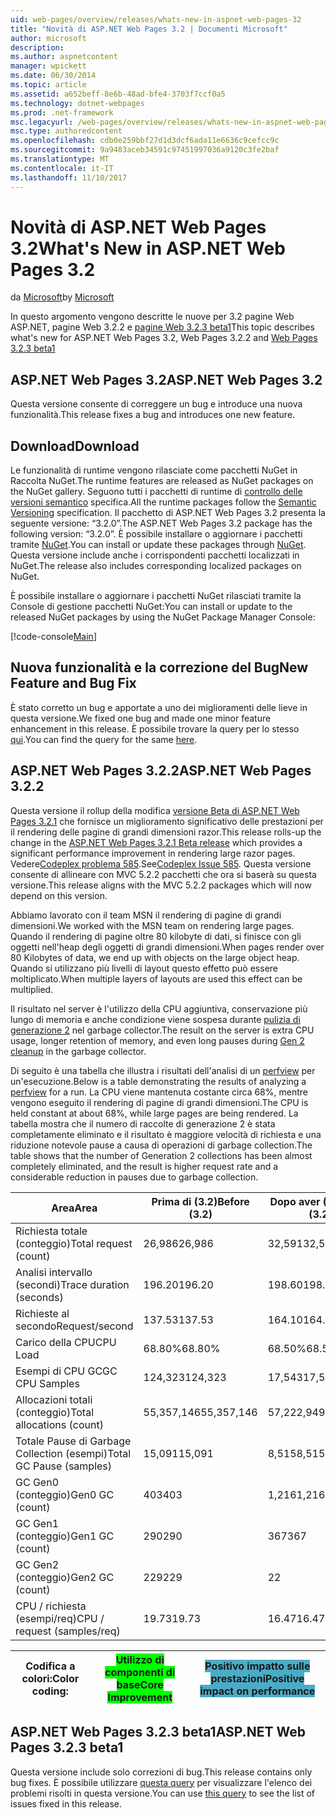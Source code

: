 ```yaml
---
uid: web-pages/overview/releases/whats-new-in-aspnet-web-pages-32
title: "Novità di ASP.NET Web Pages 3.2 | Documenti Microsoft"
author: microsoft
description: 
ms.author: aspnetcontent
manager: wpickett
ms.date: 06/30/2014
ms.topic: article
ms.assetid: a652beff-8e6b-48ad-bfe4-3703f7ccf0a5
ms.technology: dotnet-webpages
ms.prod: .net-framework
msc.legacyurl: /web-pages/overview/releases/whats-new-in-aspnet-web-pages-32
msc.type: authoredcontent
ms.openlocfilehash: cdb0e259bbf27d1d3dcf6ada11e6636c9cefcc9c
ms.sourcegitcommit: 9a9483aceb34591c97451997036a9120c3fe2baf
ms.translationtype: MT
ms.contentlocale: it-IT
ms.lasthandoff: 11/10/2017
---
```

<a name="whats-new-in-aspnet-web-pages-32"></a><span data-ttu-id="ad130-102">Novità di ASP.NET Web Pages 3.2</span><span class="sxs-lookup"><span data-stu-id="ad130-102">What's New in ASP.NET Web Pages 3.2</span></span>
====================
<span data-ttu-id="ad130-103">da [Microsoft](https://github.com/microsoft)</span><span class="sxs-lookup"><span data-stu-id="ad130-103">by [Microsoft](https://github.com/microsoft)</span></span>

<span data-ttu-id="ad130-104">In questo argomento vengono descritte le nuove per 3.2 pagine Web ASP.NET, pagine Web 3.2.2 e [pagine Web 3.2.3 beta1](https://blogs.msdn.com/b/webdev/archive/2014/12/17/asp-net-mvc-5-2-3-web-pages-5-2-3-and-web-api-5-2-3-beta-releases.aspx)</span><span class="sxs-lookup"><span data-stu-id="ad130-104">This topic describes what's new for ASP.NET Web Pages 3.2, Web Pages 3.2.2 and [Web Pages 3.2.3 beta1](https://blogs.msdn.com/b/webdev/archive/2014/12/17/asp-net-mvc-5-2-3-web-pages-5-2-3-and-web-api-5-2-3-beta-releases.aspx)</span></span>

## <a name="aspnet-web-pages-32"></a><span data-ttu-id="ad130-105">ASP.NET Web Pages 3.2</span><span class="sxs-lookup"><span data-stu-id="ad130-105">ASP.NET Web Pages 3.2</span></span>

<span data-ttu-id="ad130-106">Questa versione consente di correggere un bug e introduce una nuova funzionalità.</span><span class="sxs-lookup"><span data-stu-id="ad130-106">This release fixes a bug and introduces one new feature.</span></span>

## <a name="download"></a><span data-ttu-id="ad130-107">Download</span><span class="sxs-lookup"><span data-stu-id="ad130-107">Download</span></span>

<span data-ttu-id="ad130-108">Le funzionalità di runtime vengono rilasciate come pacchetti NuGet in Raccolta NuGet.</span><span class="sxs-lookup"><span data-stu-id="ad130-108">The runtime features are released as NuGet packages on the NuGet gallery.</span></span> <span data-ttu-id="ad130-109">Seguono tutti i pacchetti di runtime di [controllo delle versioni semantico](http://semver.org/) specifica.</span><span class="sxs-lookup"><span data-stu-id="ad130-109">All the runtime packages follow the [Semantic Versioning](http://semver.org/) specification.</span></span> <span data-ttu-id="ad130-110">Il pacchetto di ASP.NET Web Pages 3.2 presenta la seguente versione: &ldquo;3.2.0&rdquo;.</span><span class="sxs-lookup"><span data-stu-id="ad130-110">The ASP.NET Web Pages 3.2 package has the following version: &ldquo;3.2.0&rdquo;.</span></span> <span data-ttu-id="ad130-111">È possibile installare o aggiornare i pacchetti tramite [NuGet](http://www.nuget.org/packages/Microsoft.AspNet.WebPages/).</span><span class="sxs-lookup"><span data-stu-id="ad130-111">You can install or update these packages through [NuGet](http://www.nuget.org/packages/Microsoft.AspNet.WebPages/).</span></span> <span data-ttu-id="ad130-112">Questa versione include anche i corrispondenti pacchetti localizzati in NuGet.</span><span class="sxs-lookup"><span data-stu-id="ad130-112">The release also includes corresponding localized packages on NuGet.</span></span>

<span data-ttu-id="ad130-113">È possibile installare o aggiornare i pacchetti NuGet rilasciati tramite la Console di gestione pacchetti NuGet:</span><span class="sxs-lookup"><span data-stu-id="ad130-113">You can install or update to the released NuGet packages by using the NuGet Package Manager Console:</span></span>

[!code-console[Main](whats-new-in-aspnet-web-pages-32/samples/sample1.cmd)]

## <a name="new-feature-and-bug-fix"></a><span data-ttu-id="ad130-114">Nuova funzionalità e la correzione del Bug</span><span class="sxs-lookup"><span data-stu-id="ad130-114">New Feature and Bug Fix</span></span>

<span data-ttu-id="ad130-115">È stato corretto un bug e apportate a uno dei miglioramenti delle lieve in questa versione.</span><span class="sxs-lookup"><span data-stu-id="ad130-115">We fixed one bug and made one minor feature enhancement in this release.</span></span> <span data-ttu-id="ad130-116">È possibile trovare la query per lo stesso [qui](https://aspnetwebstack.codeplex.com/workitem/list/advanced?keyword=&amp;status=Closed&amp;type=All&amp;priority=All&amp;release=v5.2%20RC|v5.2%20RTM&amp;assignedTo=All&amp;component=Web%20Pages%2FRazor&amp;sortField=Id&amp;sortDirection=Descending&amp;page=0&amp;reasonClosed=Fixed).</span><span class="sxs-lookup"><span data-stu-id="ad130-116">You can find the query for the same [here](https://aspnetwebstack.codeplex.com/workitem/list/advanced?keyword=&amp;status=Closed&amp;type=All&amp;priority=All&amp;release=v5.2%20RC|v5.2%20RTM&amp;assignedTo=All&amp;component=Web%20Pages%2FRazor&amp;sortField=Id&amp;sortDirection=Descending&amp;page=0&amp;reasonClosed=Fixed).</span></span>

## <a name="aspnet-web-pages-322"></a><span data-ttu-id="ad130-117">ASP.NET Web Pages 3.2.2</span><span class="sxs-lookup"><span data-stu-id="ad130-117">ASP.NET Web Pages 3.2.2</span></span>

<span data-ttu-id="ad130-118">Questa versione il rollup della modifica [versione Beta di ASP.NET Web Pages 3.2.1](https://blogs.msdn.com/b/webdev/archive/2014/07/28/announcing-the-beta-release-of-web-pages-3-2-1.aspx) che fornisce un miglioramento significativo delle prestazioni per il rendering delle pagine di grandi dimensioni razor.</span><span class="sxs-lookup"><span data-stu-id="ad130-118">This release rolls-up the change in the [ASP.NET Web Pages 3.2.1 Beta release](https://blogs.msdn.com/b/webdev/archive/2014/07/28/announcing-the-beta-release-of-web-pages-3-2-1.aspx) which provides a significant performance improvement in rendering large razor pages.</span></span> <span data-ttu-id="ad130-119">Vedere[Codeplex problema 585](https://aspnetwebstack.codeplex.com/workitem/585).</span><span class="sxs-lookup"><span data-stu-id="ad130-119">See[Codeplex Issue 585](https://aspnetwebstack.codeplex.com/workitem/585).</span></span> <span data-ttu-id="ad130-120">Questa versione consente di allineare con MVC 5.2.2 pacchetti che ora si baserà su questa versione.</span><span class="sxs-lookup"><span data-stu-id="ad130-120">This release aligns with the MVC 5.2.2 packages which will now depend on this version.</span></span>

<span data-ttu-id="ad130-121">Abbiamo lavorato con il team MSN il rendering di pagine di grandi dimensioni.</span><span class="sxs-lookup"><span data-stu-id="ad130-121">We worked with the MSN team on rendering large pages.</span></span> <span data-ttu-id="ad130-122">Quando il rendering di pagine oltre 80 kilobyte di dati, si finisce con gli oggetti nell'heap degli oggetti di grandi dimensioni.</span><span class="sxs-lookup"><span data-stu-id="ad130-122">When pages render over 80 Kilobytes of data, we end up with objects on the large object heap.</span></span> <span data-ttu-id="ad130-123">Quando si utilizzano più livelli di layout questo effetto può essere moltiplicato.</span><span class="sxs-lookup"><span data-stu-id="ad130-123">When multiple layers of layouts are used this effect can be multiplied.</span></span>

<span data-ttu-id="ad130-124">Il risultato nel server è l'utilizzo della CPU aggiuntiva, conservazione più lungo di memoria e anche condizione viene sospesa durante [pulizia di generazione 2](https://msdn.microsoft.com/en-us/library/ms973837.aspx) nel garbage collector.</span><span class="sxs-lookup"><span data-stu-id="ad130-124">The result on the server is extra CPU usage, longer retention of memory, and even long pauses during [Gen 2 cleanup](https://msdn.microsoft.com/en-us/library/ms973837.aspx) in the garbage collector.</span></span>

<span data-ttu-id="ad130-125">Di seguito è una tabella che illustra i risultati dell'analisi di un [perfview](https://channel9.msdn.com/Series/PerfView-Tutorial) per un'esecuzione.</span><span class="sxs-lookup"><span data-stu-id="ad130-125">Below is a table demonstrating the results of analyzing a [perfview](https://channel9.msdn.com/Series/PerfView-Tutorial) for a run.</span></span> <span data-ttu-id="ad130-126">La CPU viene mantenuta costante circa 68%, mentre vengono eseguito il rendering di pagine di grandi dimensioni.</span><span class="sxs-lookup"><span data-stu-id="ad130-126">The CPU is held constant at about 68%, while large pages are being rendered.</span></span> <span data-ttu-id="ad130-127">La tabella mostra che il numero di raccolte di generazione 2 è stata completamente eliminato e il risultato è maggiore velocità di richiesta e una riduzione notevole pause a causa di operazioni di garbage collection.</span><span class="sxs-lookup"><span data-stu-id="ad130-127">The table shows that the number of Generation 2 collections has been almost completely eliminated, and the result is higher request rate and a considerable reduction in pauses due to garbage collection.</span></span>

| <span data-ttu-id="ad130-128">**Area**</span><span class="sxs-lookup"><span data-stu-id="ad130-128">**Area**</span></span> | <span data-ttu-id="ad130-129">**Prima di (3.2)**</span><span class="sxs-lookup"><span data-stu-id="ad130-129">**Before (3.2)**</span></span> | <span data-ttu-id="ad130-130">**Dopo aver (3.2.1)**</span><span class="sxs-lookup"><span data-stu-id="ad130-130">**After (3.2.1)**</span></span> | <span data-ttu-id="ad130-131">**% Delta**</span><span class="sxs-lookup"><span data-stu-id="ad130-131">**Delta %**</span></span> |
| --- | --- | --- | --- |
| <span data-ttu-id="ad130-132">Richiesta totale (conteggio)</span><span class="sxs-lookup"><span data-stu-id="ad130-132">Total request (count)</span></span> | <span data-ttu-id="ad130-133">26,986</span><span class="sxs-lookup"><span data-stu-id="ad130-133">26,986</span></span> | <span data-ttu-id="ad130-134">32,591</span><span class="sxs-lookup"><span data-stu-id="ad130-134">32,591</span></span> | <span data-ttu-id="ad130-135"><font style="background-color: #4bacc6">20.80%</font></span><span class="sxs-lookup"><span data-stu-id="ad130-135"><font style="background-color: #4bacc6">20.80%</font></span></span> |
| <span data-ttu-id="ad130-136">Analisi intervallo (secondi)</span><span class="sxs-lookup"><span data-stu-id="ad130-136">Trace duration (seconds)</span></span> | <span data-ttu-id="ad130-137">196.20</span><span class="sxs-lookup"><span data-stu-id="ad130-137">196.20</span></span> | <span data-ttu-id="ad130-138">198.60</span><span class="sxs-lookup"><span data-stu-id="ad130-138">198.60</span></span> | <span data-ttu-id="ad130-139">1.20%</span><span class="sxs-lookup"><span data-stu-id="ad130-139">1.20%</span></span> |
| <span data-ttu-id="ad130-140">Richieste al secondo</span><span class="sxs-lookup"><span data-stu-id="ad130-140">Request/second</span></span> | <span data-ttu-id="ad130-141">137.53</span><span class="sxs-lookup"><span data-stu-id="ad130-141">137.53</span></span> | <span data-ttu-id="ad130-142">164.10</span><span class="sxs-lookup"><span data-stu-id="ad130-142">164.10</span></span> | <span data-ttu-id="ad130-143"><font style="background-color: #4bacc6">19.30%</font></span><span class="sxs-lookup"><span data-stu-id="ad130-143"><font style="background-color: #4bacc6">19.30%</font></span></span> |
| <span data-ttu-id="ad130-144">Carico della CPU</span><span class="sxs-lookup"><span data-stu-id="ad130-144">CPU Load</span></span> | <span data-ttu-id="ad130-145">68.80%</span><span class="sxs-lookup"><span data-stu-id="ad130-145">68.80%</span></span> | <span data-ttu-id="ad130-146">68.50%</span><span class="sxs-lookup"><span data-stu-id="ad130-146">68.50%</span></span> |  <span data-ttu-id="ad130-147">-0.40%</span><span class="sxs-lookup"><span data-stu-id="ad130-147">-0.40%</span></span> |
| <span data-ttu-id="ad130-148">Esempi di CPU GC</span><span class="sxs-lookup"><span data-stu-id="ad130-148">GC CPU Samples</span></span> | <span data-ttu-id="ad130-149">124,323</span><span class="sxs-lookup"><span data-stu-id="ad130-149">124,323</span></span> | <span data-ttu-id="ad130-150">17,543</span><span class="sxs-lookup"><span data-stu-id="ad130-150">17,543</span></span> | <span data-ttu-id="ad130-151"><font style="background-color: #4bacc6">-85.90%</font></span><span class="sxs-lookup"><span data-stu-id="ad130-151"><font style="background-color: #4bacc6">-85.90%</font></span></span> |
| <span data-ttu-id="ad130-152">Allocazioni totali (conteggio)</span><span class="sxs-lookup"><span data-stu-id="ad130-152">Total allocations (count)</span></span> | <span data-ttu-id="ad130-153">55,357,146</span><span class="sxs-lookup"><span data-stu-id="ad130-153">55,357,146</span></span> | <span data-ttu-id="ad130-154">57,222,949</span><span class="sxs-lookup"><span data-stu-id="ad130-154">57,222,949</span></span> | <span data-ttu-id="ad130-155">3.40%</span><span class="sxs-lookup"><span data-stu-id="ad130-155">3.40%</span></span> |
| <span data-ttu-id="ad130-156">Totale Pause di Garbage Collection (esempi)</span><span class="sxs-lookup"><span data-stu-id="ad130-156">Total GC Pause (samples)</span></span> | <span data-ttu-id="ad130-157">15,091</span><span class="sxs-lookup"><span data-stu-id="ad130-157">15,091</span></span> | <span data-ttu-id="ad130-158">8,515</span><span class="sxs-lookup"><span data-stu-id="ad130-158">8,515</span></span> | <span data-ttu-id="ad130-159"><font style="background-color: #4bacc6">-43.60%</font></span><span class="sxs-lookup"><span data-stu-id="ad130-159"><font style="background-color: #4bacc6">-43.60%</font></span></span> |
| <span data-ttu-id="ad130-160">GC Gen0 (conteggio)</span><span class="sxs-lookup"><span data-stu-id="ad130-160">Gen0 GC (count)</span></span> | <span data-ttu-id="ad130-161">403</span><span class="sxs-lookup"><span data-stu-id="ad130-161">403</span></span> | <span data-ttu-id="ad130-162">1,216</span><span class="sxs-lookup"><span data-stu-id="ad130-162">1,216</span></span> | <span data-ttu-id="ad130-163">201.70%</span><span class="sxs-lookup"><span data-stu-id="ad130-163">201.70%</span></span> |
| <span data-ttu-id="ad130-164">GC Gen1 (conteggio)</span><span class="sxs-lookup"><span data-stu-id="ad130-164">Gen1 GC (count)</span></span> | <span data-ttu-id="ad130-165">290</span><span class="sxs-lookup"><span data-stu-id="ad130-165">290</span></span> | <span data-ttu-id="ad130-166">367</span><span class="sxs-lookup"><span data-stu-id="ad130-166">367</span></span> | <span data-ttu-id="ad130-167">26.60%</span><span class="sxs-lookup"><span data-stu-id="ad130-167">26.60%</span></span> |
| <span data-ttu-id="ad130-168">GC Gen2 (conteggio)</span><span class="sxs-lookup"><span data-stu-id="ad130-168">Gen2 GC (count)</span></span> | <span data-ttu-id="ad130-169">229</span><span class="sxs-lookup"><span data-stu-id="ad130-169">229</span></span> | <span data-ttu-id="ad130-170">2</span><span class="sxs-lookup"><span data-stu-id="ad130-170">2</span></span> | <span data-ttu-id="ad130-171"><font style="background-color: #00ff00">-99.10%</font></span><span class="sxs-lookup"><span data-stu-id="ad130-171"><font style="background-color: #00ff00">-99.10%</font></span></span> |
| <span data-ttu-id="ad130-172">CPU / richiesta (esempi/req)</span><span class="sxs-lookup"><span data-stu-id="ad130-172">CPU / request (samples/req)</span></span> | <span data-ttu-id="ad130-173">19.73</span><span class="sxs-lookup"><span data-stu-id="ad130-173">19.73</span></span> | <span data-ttu-id="ad130-174">16.47</span><span class="sxs-lookup"><span data-stu-id="ad130-174">16.47</span></span> | <span data-ttu-id="ad130-175">-16.50%</span><span class="sxs-lookup"><span data-stu-id="ad130-175">-16.50%</span></span> |

| <span data-ttu-id="ad130-176">Codifica a colori:</span><span class="sxs-lookup"><span data-stu-id="ad130-176">Color coding:</span></span> | <span data-ttu-id="ad130-177"><font style="background-color: #00ff00">Utilizzo di componenti di base</font></span><span class="sxs-lookup"><span data-stu-id="ad130-177"><font style="background-color: #00ff00">Core Improvement</font></span></span> | <span data-ttu-id="ad130-178"><font style="background-color: #4bacc6">Positivo impatto sulle prestazioni</font></span><span class="sxs-lookup"><span data-stu-id="ad130-178"><font style="background-color: #4bacc6">Positive impact on performance</font></span></span> |
| --- | --- | --- |

## <a name="aspnet-web-pages-323-beta1"></a><span data-ttu-id="ad130-179">ASP.NET Web Pages 3.2.3 beta1</span><span class="sxs-lookup"><span data-stu-id="ad130-179">ASP.NET Web Pages 3.2.3 beta1</span></span>

<span data-ttu-id="ad130-180">Questa versione include solo correzioni di bug.</span><span class="sxs-lookup"><span data-stu-id="ad130-180">This release contains only bug fixes.</span></span> <span data-ttu-id="ad130-181">È possibile utilizzare [questa query](https://aspnetwebstack.codeplex.com/workitem/list/advanced?keyword=&amp;status=Closed&amp;type=All&amp;priority=All&amp;release=v5.2.3%20Beta&amp;assignedTo=All&amp;component=Web%20Pages%2FRazor&amp;sortField=LastUpdatedDate&amp;sortDirection=Descending&amp;page=0&amp;reasonClosed=Fixed) per visualizzare l'elenco dei problemi risolti in questa versione.</span><span class="sxs-lookup"><span data-stu-id="ad130-181">You can use [this query](https://aspnetwebstack.codeplex.com/workitem/list/advanced?keyword=&amp;status=Closed&amp;type=All&amp;priority=All&amp;release=v5.2.3%20Beta&amp;assignedTo=All&amp;component=Web%20Pages%2FRazor&amp;sortField=LastUpdatedDate&amp;sortDirection=Descending&amp;page=0&amp;reasonClosed=Fixed) to see the list of issues fixed in this release.</span></span>
